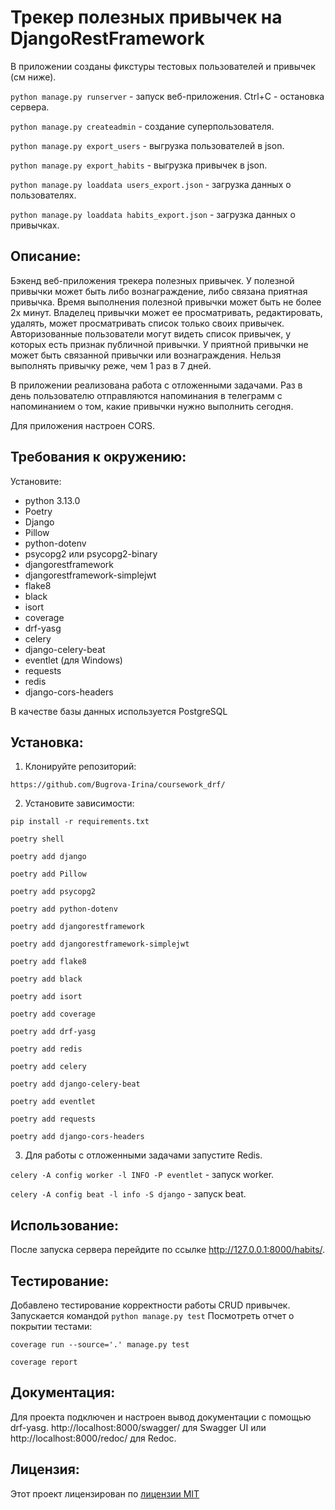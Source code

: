 # Трекер полезных привычек на DjangoRestFramework
В приложении созданы фикстуры тестовых пользователей и привычек (см ниже).

```python manage.py runserver``` - запуск веб-приложения. Ctrl+C - остановка сервера.

```python manage.py createadmin``` - создание суперпользователя.

```python manage.py export_users``` - выгрузка пользователей в json.

```python manage.py export_habits``` - выгрузка привычек в json.

```python manage.py loaddata users_export.json``` - загрузка данных о пользователях.

```python manage.py loaddata habits_export.json``` - загрузка данных о привычках.

## Описание:

Бэкенд веб-приложения трекера полезных привычек. У полезной привычки может быть либо
вознаграждение, либо связана приятная привычка. Время выполнения полезной привычки может 
быть не более 2х минут. Владелец привычки может ее просматривать, редактировать, удалять,
может просматривать список только своих привычек.
Авторизованные пользователи могут видеть список привычек, у которых есть признак публичной
привычки. У приятной привычки не может быть связанной привычки или вознаграждения. Нельзя 
выполнять привычку реже, чем 1 раз в 7 дней.

В приложении реализована работа с отложенными задачами. Раз в день пользователю отправляются
напоминания в телеграмм с напоминанием о том, какие привычки нужно выполнить сегодня.

Для приложения настроен CORS.

## Требования к окружению:

Установите:
 - python 3.13.0
 - Poetry
 - Django
 - Pillow
 - python-dotenv
 - psycopg2 или psycopg2-binary
 - djangorestframework
 - djangorestframework-simplejwt
 - flake8
 - black
 - isort
 - coverage
 - drf-yasg
 - celery
 - django-celery-beat
 - eventlet (для Windows)
 - requests
 - redis
 - django-cors-headers

В качестве базы данных используется PostgreSQL

## Установка:

1. Клонируйте репозиторий:
```
https://github.com/Bugrova-Irina/coursework_drf/
```
2. Установите зависимости:
```
pip install -r requirements.txt
```
```
poetry shell
```
```
poetry add django
```
```
poetry add Pillow
```
```
poetry add psycopg2
```
```
poetry add python-dotenv
```
```
poetry add djangorestframework
```
```
poetry add djangorestframework-simplejwt
```
```
poetry add flake8
```
```
poetry add black
```
```
poetry add isort
```
```
poetry add coverage
```
```
poetry add drf-yasg
```
```
poetry add redis
```
```
poetry add celery
```
```
poetry add django-celery-beat
```
```
poetry add eventlet
```
```
poetry add requests
```
```
poetry add django-cors-headers
```

3. Для работы с отложенными задачами запустите Redis.

```celery -A config worker -l INFO -P eventlet``` - запуск worker.

```celery -A config beat -l info -S django``` - запуск beat.

## Использование:

После запуска сервера перейдите по ссылке http://127.0.0.1:8000/habits/.

## Тестирование:

Добавлено тестирование корректности работы CRUD привычек.
Запускается командой ```python manage.py test```
Посмотреть отчет о покрытии тестами:
```
coverage run --source='.' manage.py test
```
```
coverage report
```

## Документация:

Для проекта подключен и настроен вывод документации с помощью drf-yasg.
http://localhost:8000/swagger/
 для Swagger UI или 
http://localhost:8000/redoc/
 для Redoc.

## Лицензия:

Этот проект лицензирован по [лицензии MIT](LICENSE)